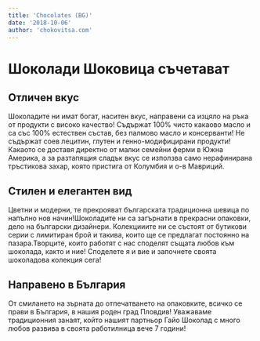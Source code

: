 ```yaml
---
title: 'Chocolates (BG)'
date: '2018-10-06'
author: 'chokovitsa.com'
---
```


# Шоколади Шоковица съчетават

## Отличен вкус

Шоколадите ни имат богат, наситен вкус, направени са изцяло на ръка от продукти с високо качество! Съдържат 100% чисто какаово масло и са със 100% естествен състав, без палмово масло и консерванти! Не съдържат соев лецитин, глутен и генно-модифицирани продукти! Какаото се доставя директно от малки семейни ферми в Южна Америка, а за разтапящия сладък вкус се използва само нерафинирана тръстикова захар, която пристига от Колумбия и о-в Мавриций.

## Стилен и елегантен вид

Цветни и модерни, те прекрояват българската традиционна шевица по напълно нов начин!Шоколадите ни са загърнати в прекрасни опаковки, дело на български дизайнери. Колекцииите ни се състоят от бутикови серии с лимитиран брой и такива, които ще се предлагат постоянно на пазара.Творците, които работят с нас споделят същата любов към шоколада, както и ние! Споделете я и вие и започнете своята шоколадова колекция сега!

## Направено в България

От смилането на зърната до отпечатването на опаковките, всичко се прави в България, в нашия роден град Пловдив! Уважаваме традиционния занаят, който нашият партньор Гайо Шоколад с много любов развива в своята работилница вече 7 години!
